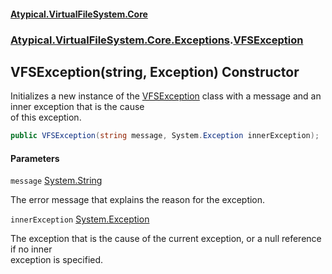 #### [Atypical.VirtualFileSystem.Core](VirtualFileSystem.md 'VirtualFileSystem')
### [Atypical.VirtualFileSystem.Core.Exceptions](VirtualFileSystem.md#Atypical.VirtualFileSystem.Core.Exceptions 'Atypical.VirtualFileSystem.Core.Exceptions').[VFSException](VFSException.md 'Atypical.VirtualFileSystem.Core.Exceptions.VFSException')

## VFSException(string, Exception) Constructor

Initializes a new instance of the [VFSException](VFSException.md 'Atypical.VirtualFileSystem.Core.Exceptions.VFSException') class with a message and an inner exception that is the cause  
of this exception.

```csharp
public VFSException(string message, System.Exception innerException);
```
#### Parameters

<a name='Atypical.VirtualFileSystem.Core.Exceptions.VFSException.VFSException(string,System.Exception).message'></a>

`message` [System.String](https://docs.microsoft.com/en-us/dotnet/api/System.String 'System.String')

The error message that explains the reason for the exception.

<a name='Atypical.VirtualFileSystem.Core.Exceptions.VFSException.VFSException(string,System.Exception).innerException'></a>

`innerException` [System.Exception](https://docs.microsoft.com/en-us/dotnet/api/System.Exception 'System.Exception')

The exception that is the cause of the current exception, or a null reference if no inner  
exception is specified.